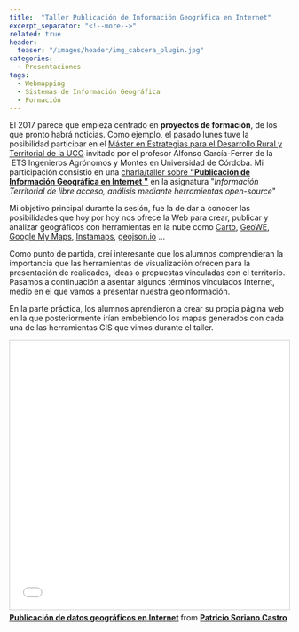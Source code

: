 ```yaml
---
title:  "Taller Publicación de Información Geográfica en Internet"
excerpt_separator: "<!--more-->"
related: true
header:
  teaser: "/images/header/img_cabcera_plugin.jpg"
categories: 
  - Presentaciones
tags:
  - Webmapping
  - Sistemas de Información Geográfica
  - Formación
---
```


El 2017 parece que empieza centrado en **proyectos de formación**, de los que pronto habrá noticias. Como ejemplo, el pasado lunes tuve la posibilidad participar en el [Máster en Estrategias para el Desarrollo Rural y Territorial de la UCO](https://www.uco.es/estudios/idep/masteres/estrategias-desarrollo-rural-y-territorial "Master") invitado por el profesor Alfonso García-Ferrer de la  ETS Ingenieros Agrónomos y Montes en Universidad de Córdoba. Mi participación consistió en una [charla/taller sobre **"Publicación de Información Geográfica en Internet "**](http://es.slideshare.net/PatricioSoriano/publicacin-de-datos-geogrficos-en-internet "Presentación") en la asignatura "_Información Territorial de libre acceso, análisis mediante herramientas open-source_"
<!--more-->
Mi objetivo principal durante la sesión, fue la de dar a conocer las posibilidades que hoy por hoy nos ofrece la Web para crear, publicar y analizar geográficos con herramientas en la nube como [Carto](https://carto.com/ "Carto"), [GeoWE](http://geowe.org/ "GeoWE"), [Google My Maps](https://www.google.com/maps/d/u/0/), [Instamaps](http://www.instamaps.cat/ "Instamaps"), [geojson.io](http://geojson.io/#map=2/20.0/0.0 "geojson") ...

Como punto de partida, creí interesante que los alumnos comprendieran la importancia que las herramientas de visualización ofrecen para la presentación de realidades, ideas o propuestas vinculadas con el territorio. Pasamos a continuación a asentar algunos términos vinculados Internet, medio en el que vamos a presentar nuestra geoinformación.

En la parte práctica, los alumnos aprendieron a crear su propia página web en la que posteriormente irían embebiendo los mapas generados con cada una de las herramientas GIS que vimos durante el taller.

<iframe src="//www.slideshare.net/slideshow/embed_code/key/poJgdIuw90QAAr" width="595" height="485" frameborder="0" marginwidth="0" marginheight="0" scrolling="no" style="border:1px solid #CCC; border-width:1px; margin-bottom:5px; max-width: 100%;" allowfullscreen> </iframe> <div style="margin-bottom:5px"> <strong> <a href="//www.slideshare.net/PatricioSoriano/publicacin-de-datos-geogrficos-en-internet" title="Publicación de datos geográficos en Internet" target="_blank">Publicación de datos geográficos en Internet</a> </strong> from <strong><a href="https://www.slideshare.net/PatricioSoriano" target="_blank">Patricio Soriano Castro</a></strong> </div>

